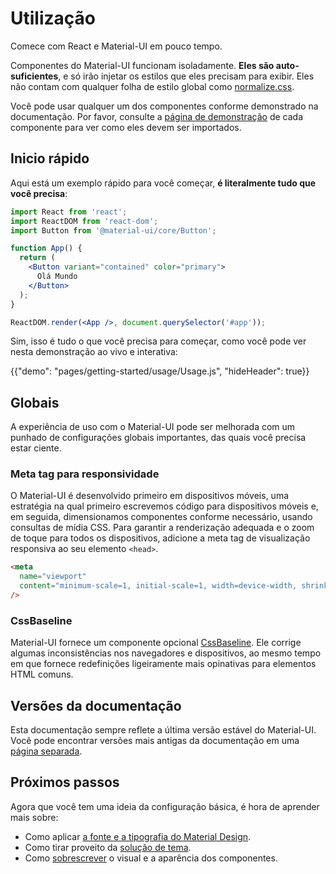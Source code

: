 # Utilização

<p class="description">Comece com React e Material-UI em pouco tempo.</p>

Componentes do Material-UI funcionam isoladamente. **Eles são auto-suficientes**, e só irão injetar os estilos que eles precisam para exibir. Eles não contam com qualquer folha de estilo global como [normalize.css](https://github.com/necolas/normalize.css/).

Você pode usar qualquer um dos componentes conforme demonstrado na documentação. Por favor, consulte a [página de demonstração](/components/buttons/) de cada componente para ver como eles devem ser importados.

## Inicio rápido

Aqui está um exemplo rápido para você começar, **é literalmente tudo que você precisa**:

```jsx
import React from 'react';
import ReactDOM from 'react-dom';
import Button from '@material-ui/core/Button';

function App() {
  return (
    <Button variant="contained" color="primary">
      Olá Mundo
    </Button>
  );
}

ReactDOM.render(<App />, document.querySelector('#app'));
```

Sim, isso é tudo o que você precisa para começar, como você pode ver nesta demonstração ao vivo e interativa:

{{"demo": "pages/getting-started/usage/Usage.js", "hideHeader": true}}

## Globais

A experiência de uso com o Material-UI pode ser melhorada com um punhado de configurações globais importantes, das quais você precisa estar ciente.

### Meta tag para responsividade

O Material-UI é desenvolvido primeiro em dispositivos móveis, uma estratégia na qual primeiro escrevemos código para dispositivos móveis e, em seguida, dimensionamos componentes conforme necessário, usando consultas de mídia CSS. Para garantir a renderização adequada e o zoom de toque para todos os dispositivos, adicione a meta tag de visualização responsiva ao seu elemento `<head>`.

```html
<meta
  name="viewport"
  content="minimum-scale=1, initial-scale=1, width=device-width, shrink-to-fit=no"
/>
```

### CssBaseline

Material-UI fornece um componente opcional [CssBaseline](/components/css-baseline/). Ele corrige algumas inconsistências nos navegadores e dispositivos, ao mesmo tempo em que fornece redefinições ligeiramente mais opinativas para elementos HTML comuns.

## Versões da documentação

Esta documentação sempre reflete a última versão estável do Material-UI. Você pode encontrar versões mais antigas da documentação em uma [página separada](/versions/).

## Próximos passos

Agora que você tem uma ideia da configuração básica, é hora de aprender mais sobre:

- Como aplicar [a fonte e a tipografia do Material Design](/components/typography/).
- Como tirar proveito da [solução de tema](/customization/theming/).
- Como [sobrescrever](/customization/components/) o visual e a aparência dos componentes.